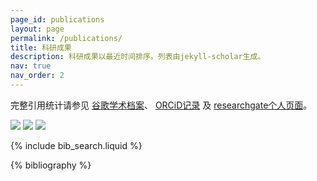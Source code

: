 ```yaml
---
page_id: publications
layout: page
permalink: /publications/
title: 科研成果
description: 科研成果以最近时间排序。列表由jekyll-scholar生成。
nav: true
nav_order: 2
---
```


完整引用统计请参见 <i class="ai ai-google-scholar-square"></i> [谷歌学术档案](https://scholar.google.com/citations?user=D2n8tswAAAAJ)、<i class="ai ai-orcid"></i> [ORCiD记录](https://orcid.org/0000-0002-0650-1274) 及 <i class="ai ai-researchgate-square"></i> [researchgate个人页面](https://www.researchgate.net/profile/Jiaye_Wu)。

<a href='https://scholar.google.com/citations?user=D2n8tswAAAAAJ'><img src="https://img.shields.io/endpoint?logo=Google%20Scholar&url=https%3A%2F%2Fcdn.jsdelivr.net%2Fgh%2Fjiaye-wu%2FGH-ScholarBot@google-scholar-stats%2Fgs_data_total_citation.json&labelColor=f6f6f6&color=9cf&style=flat&label=总引用数"></a> <a href='https://scholar.google.com/citations?user=D2n8tswAAAAAJ'><img src="https://img.shields.io/endpoint?logo=Google%20Scholar&url=https%3A%2F%2Fcdn.jsdelivr.net%2Fgh%2Fjiaye-wu%2FGH-ScholarBot@google-scholar-stats%2Fgs_data_h_index.json&labelColor=f6f6f6&color=9cf&style=flat&label=h指数"></a> <a href='https://scholar.google.com/citations?user=D2n8tswAAAAAJ'><img src="https://img.shields.io/endpoint?logo=Google%20Scholar&url=https%3A%2F%2Fcdn.jsdelivr.net%2Fgh%2Fjiaye-wu%2FGH-ScholarBot@google-scholar-stats%2Fgs_data_i10_index.json&labelColor=f6f6f6&color=9cf&style=flat&label=i10指数"></a>

<!-- _pages/publications.md -->

<!-- Bibsearch Feature -->

{% include bib_search.liquid %}

<div class="publications">

{% bibliography %}

</div>
